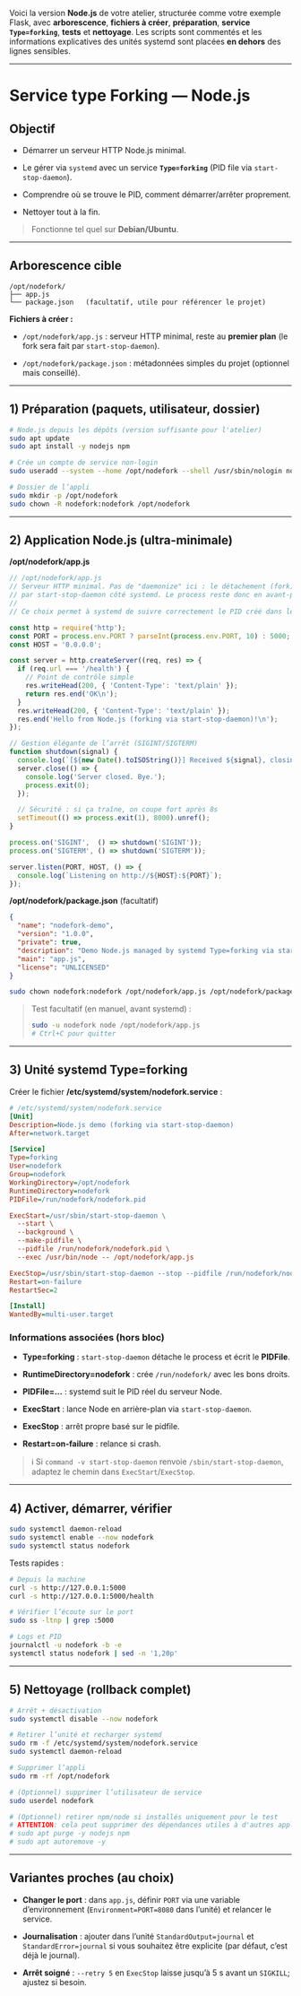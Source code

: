 Voici la version **Node.js** de votre atelier, structurée comme votre exemple Flask, avec **arborescence**, **fichiers à créer**, **préparation**, **service `Type=forking`**, **tests** et **nettoyage**. Les scripts sont commentés et les informations explicatives des unités systemd sont placées **en dehors** des lignes sensibles.

---

# Service type Forking — Node.js

## Objectif

- Démarrer un serveur HTTP Node.js minimal.

- Le gérer via `systemd` avec un service **`Type=forking`** (PID file via `start-stop-daemon`).

- Comprendre où se trouve le PID, comment démarrer/arrêter proprement.

- Nettoyer tout à la fin.

> Fonctionne tel quel sur **Debian/Ubuntu**.

---

## Arborescence cible

```
/opt/nodefork/
├── app.js
└── package.json   (facultatif, utile pour référencer le projet)
```

**Fichiers à créer :**

- `/opt/nodefork/app.js` : serveur HTTP minimal, reste au **premier plan** (le fork sera fait par `start-stop-daemon`).

- `/opt/nodefork/package.json` : métadonnées simples du projet (optionnel mais conseillé).

---

## 1) Préparation (paquets, utilisateur, dossier)

```bash
# Node.js depuis les dépôts (version suffisante pour l'atelier)
sudo apt update
sudo apt install -y nodejs npm

# Crée un compte de service non-login
sudo useradd --system --home /opt/nodefork --shell /usr/sbin/nologin nodefork

# Dossier de l’appli
sudo mkdir -p /opt/nodefork
sudo chown -R nodefork:nodefork /opt/nodefork
```

---

## 2) Application Node.js (ultra-minimale)

**/opt/nodefork/app.js**

```javascript
// /opt/nodefork/app.js
// Serveur HTTP minimal. Pas de "daemonize" ici : le détachement (fork) sera assuré
// par start-stop-daemon côté systemd. Le process reste donc en avant-plan.
//
// Ce choix permet à systemd de suivre correctement le PID créé dans le pidfile.

const http = require('http');
const PORT = process.env.PORT ? parseInt(process.env.PORT, 10) : 5000;
const HOST = '0.0.0.0';

const server = http.createServer((req, res) => {
  if (req.url === '/health') {
    // Point de contrôle simple
    res.writeHead(200, { 'Content-Type': 'text/plain' });
    return res.end('OK\n');
  }
  res.writeHead(200, { 'Content-Type': 'text/plain' });
  res.end('Hello from Node.js (forking via start-stop-daemon)!\n');
});

// Gestion élégante de l’arrêt (SIGINT/SIGTERM)
function shutdown(signal) {
  console.log(`[${new Date().toISOString()}] Received ${signal}, closing server...`);
  server.close(() => {
    console.log('Server closed. Bye.');
    process.exit(0);
  });

  // Sécurité : si ça traîne, on coupe fort après 8s
  setTimeout(() => process.exit(1), 8000).unref();
}

process.on('SIGINT',  () => shutdown('SIGINT'));
process.on('SIGTERM', () => shutdown('SIGTERM'));

server.listen(PORT, HOST, () => {
  console.log(`Listening on http://${HOST}:${PORT}`);
});
```

**/opt/nodefork/package.json** (facultatif)

```json
{
  "name": "nodefork-demo",
  "version": "1.0.0",
  "private": true,
  "description": "Demo Node.js managed by systemd Type=forking via start-stop-daemon",
  "main": "app.js",
  "license": "UNLICENSED"
}
```

```bash
sudo chown nodefork:nodefork /opt/nodefork/app.js /opt/nodefork/package.json
```

> Test facultatif (en manuel, avant systemd) :
> 
> ```bash
> sudo -u nodefork node /opt/nodefork/app.js
> # Ctrl+C pour quitter
> ```

---

## 3) Unité systemd **Type=forking**

Créer le fichier **/etc/systemd/system/nodefork.service** :

```ini
# /etc/systemd/system/nodefork.service
[Unit]
Description=Node.js demo (forking via start-stop-daemon)
After=network.target

[Service]
Type=forking
User=nodefork
Group=nodefork
WorkingDirectory=/opt/nodefork
RuntimeDirectory=nodefork
PIDFile=/run/nodefork/nodefork.pid

ExecStart=/usr/sbin/start-stop-daemon \
  --start \
  --background \
  --make-pidfile \
  --pidfile /run/nodefork/nodefork.pid \
  --exec /usr/bin/node -- /opt/nodefork/app.js

ExecStop=/usr/sbin/start-stop-daemon --stop --pidfile /run/nodefork/nodefork.pid --retry 5
Restart=on-failure
RestartSec=2

[Install]
WantedBy=multi-user.target
```

### Informations associées (hors bloc)

- **Type=forking** : `start-stop-daemon` détache le process et écrit le **PIDFile**.

- **RuntimeDirectory=nodefork** : crée `/run/nodefork/` avec les bons droits.

- **PIDFile=…** : systemd suit le PID réel du serveur Node.

- **ExecStart** : lance Node en arrière-plan via `start-stop-daemon`.

- **ExecStop** : arrêt propre basé sur le pidfile.

- **Restart=on-failure** : relance si crash.

> ℹ️ Si `command -v start-stop-daemon` renvoie `/sbin/start-stop-daemon`, adaptez le chemin dans `ExecStart`/`ExecStop`.

---

## 4) Activer, démarrer, vérifier

```bash
sudo systemctl daemon-reload
sudo systemctl enable --now nodefork
sudo systemctl status nodefork
```

Tests rapides :

```bash
# Depuis la machine
curl -s http://127.0.0.1:5000
curl -s http://127.0.0.1:5000/health

# Vérifier l’écoute sur le port
sudo ss -ltnp | grep :5000

# Logs et PID
journalctl -u nodefork -b -e
systemctl status nodefork | sed -n '1,20p'
```

---

## 5) Nettoyage (rollback complet)

```bash
# Arrêt + désactivation
sudo systemctl disable --now nodefork

# Retirer l’unité et recharger systemd
sudo rm -f /etc/systemd/system/nodefork.service
sudo systemctl daemon-reload

# Supprimer l’appli
sudo rm -rf /opt/nodefork

# (Optionnel) supprimer l’utilisateur de service
sudo userdel nodefork

# (Optionnel) retirer npm/node si installés uniquement pour le test
# ATTENTION: cela peut supprimer des dépendances utiles à d'autres applis.
# sudo apt purge -y nodejs npm
# sudo apt autoremove -y
```

---

## Variantes proches (au choix)

- **Changer le port** : dans `app.js`, définir `PORT` via une variable d’environnement (`Environment=PORT=8080` dans l’unité) et relancer le service.

- **Journalisation** : ajouter dans l’unité `StandardOutput=journal` et `StandardError=journal` si vous souhaitez être explicite (par défaut, c’est déjà le journal).

- **Arrêt soigné** : `--retry 5` en `ExecStop` laisse jusqu’à 5 s avant un `SIGKILL`; ajustez si besoin.
